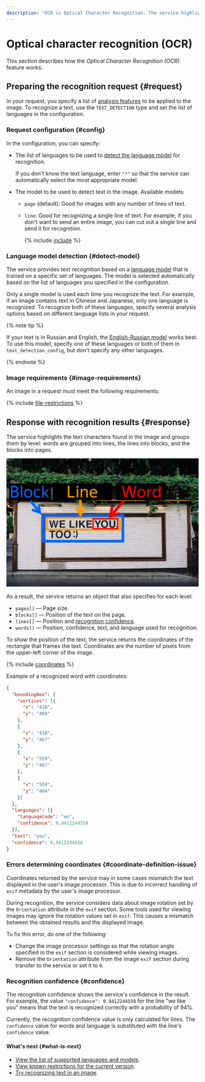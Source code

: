 ```yaml
---
description: "OCR is Optical Character Recognition. The service highlights text characters found in an image and groups them by level: words are grouped into lines, the lines into blocks, and the blocks into pages. The service provides text recognition based on a language model that is trained on a specific set of languages."
---
```


# Optical character recognition (OCR)

This section describes how the _Optical Character Recognition (OCR)_ feature works.

## Preparing the recognition request {#request}

In your request, you specify a list of [analysis features](../index.md#features) to be applied to the image. To recognize a text, use the `TEXT_DETECTION` type and set the list of languages in the configuration.

### Request configuration {#config}

In the configuration, you can specify:
* The list of languages to be used to [detect the language model](#detect-model) for recognition.

  If you don't know the text language, enter `"*"` so that the service can automatically select the most appropriate model.
* The model to be used to detect text in the image. Available models:
  * `page` (default): Good for images with any number of lines of text.
  * `line`: Good for recognizing a single line of text. For example, if you don't want to send an entire image, you can cut out a single line and send it for recognition.

    {% include [include](../../../_includes/vision/text-detection-line-note.md) %}

### Language model detection {#detect-model}

The service provides text recognition based on a [language model](supported-languages.md) that is trained on a specific set of languages. The model is selected automatically based on the list of languages you specified in the configuration.

Only a single model is used each time you recognize the text. For example, if an image contains text in Chinese and Japanese, only one language is recognized. To recognize both of these languages, specify several analysis options based on different language lists in your request.

{% note tip %}

If your text is in Russian and English, the [English-Russian model](supported-languages.md#engrus) works best. To use this model, specify one of these languages or both of them in `text_detection_config`, but don't specify any other languages.

{% endnote %}

### Image requirements {#image-requirements}

An image in a request must meet the following requirements:

{% include [file-restrictions](../../../_includes/vision/file-restrictions.md) %}

## Response with recognition results {#response}

The service highlights the text characters found in the image and groups them by level: words are grouped into lines, the lines into blocks, and the blocks into pages.

![image](../../../_assets/vision/text-detection.jpg)

As a result, the service returns an object that also specifies for each level:
* `pages[]` — Page size.
* `blocks[]` — Position of the text on the page.
* `lines[]` — Position and [recognition confidence](#confidence).
* `words[]` — Position, confidence, text, and language used for recognition.

To show the position of the text, the service returns the coordinates of the rectangle that frames the text. Coordinates are the number of pixels from the upper-left corner of the image.

{% include [coordinates](../../../_includes/vision/coordinates.md) %}

Example of a recognized word with coordinates:

```json
{
  "boundingBox": {
    "vertices": [{
      "x": "410",
      "y": "404"
    },
    {
      "x": "410",
      "y": "467"
    },
    {
      "x": "559",
      "y": "467"
    },
    {
      "x": "559",
      "y": "404"
    }]
  },
  "languages": [{
    "languageCode": "en",
    "confidence": 0.9412244558
  }],
  "text": "you",
  "confidence": 0.9412244558
}
```

### Errors determining coordinates {#coordinate-definition-issue}

Coordinates returned by the service may in some cases mismatch the text displayed in the user's image processor. This is due to incorrect handling of `exif` metadata by the user's image processor.

During recognition, the service considers data about image rotation set by the `Orientation` attribute in the `exif` section. Some tools used for viewing images may ignore the rotation values set in `exif`. This causes a mismatch between the obtained results and the displayed image.

To fix this error, do one of the following:

* Change the image processor settings so that the rotation angle specified in the `exif` section is considered while viewing images.
* Remove the `Orientation` attribute from the image `exif` section during transfer to the service or set it to `0`.

### Recognition confidence {#confidence}

The recognition confidence shows the service's confidence in the result. For example, the value `"confidence": 0.9412244558` for the line <q>we like you</q> means that the text is recognized correctly with a probability of 94%.

Currently, the recognition confidence value is only calculated for lines. The `confidence` value for words and language is substituted with the line's `confidence` value.

#### What's next {#what-is-next}

* [View the list of supported languages and models](supported-languages.md).
* [View known restrictions for the current version](known-issues.md).
* [Try recognizing text in an image](../../operations/ocr/text-detection.md).